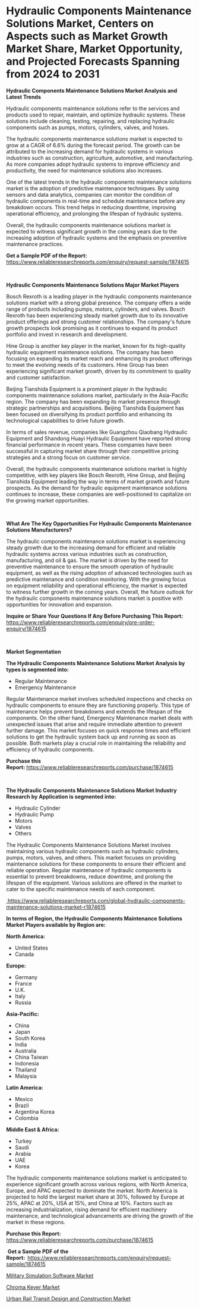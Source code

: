 <p><h1>Hydraulic Components Maintenance Solutions Market, Centers on Aspects such as Market Growth Market Share, Market Opportunity, and Projected Forecasts Spanning from 2024 to 2031</h1></p><p><strong>Hydraulic Components Maintenance Solutions Market Analysis and Latest Trends</strong></p>
<p><p>Hydraulic components maintenance solutions refer to the services and products used to repair, maintain, and optimize hydraulic systems. These solutions include cleaning, testing, repairing, and replacing hydraulic components such as pumps, motors, cylinders, valves, and hoses.</p><p>The hydraulic components maintenance solutions market is expected to grow at a CAGR of 6.6% during the forecast period. The growth can be attributed to the increasing demand for hydraulic systems in various industries such as construction, agriculture, automotive, and manufacturing. As more companies adopt hydraulic systems to improve efficiency and productivity, the need for maintenance solutions also increases.</p><p>One of the latest trends in the hydraulic components maintenance solutions market is the adoption of predictive maintenance techniques. By using sensors and data analytics, companies can monitor the condition of hydraulic components in real-time and schedule maintenance before any breakdown occurs. This trend helps in reducing downtime, improving operational efficiency, and prolonging the lifespan of hydraulic systems.</p><p>Overall, the hydraulic components maintenance solutions market is expected to witness significant growth in the coming years due to the increasing adoption of hydraulic systems and the emphasis on preventive maintenance practices.</p></p>
<p><strong>Get a Sample PDF of the Report:&nbsp;</strong> <a href="https://www.reliableresearchreports.com/enquiry/request-sample/1874615">https://www.reliableresearchreports.com/enquiry/request-sample/1874615</a></p>
<p>&nbsp;</p>
<p><strong>Hydraulic Components Maintenance Solutions Major Market Players</strong></p>
<p><p>Bosch Rexroth is a leading player in the hydraulic components maintenance solutions market with a strong global presence. The company offers a wide range of products including pumps, motors, cylinders, and valves. Bosch Rexroth has been experiencing steady market growth due to its innovative product offerings and strong customer relationships. The company's future growth prospects look promising as it continues to expand its product portfolio and invest in research and development.</p><p>Hine Group is another key player in the market, known for its high-quality hydraulic equipment maintenance solutions. The company has been focusing on expanding its market reach and enhancing its product offerings to meet the evolving needs of its customers. Hine Group has been experiencing significant market growth, driven by its commitment to quality and customer satisfaction.</p><p>Beijing Tianshida Equipment is a prominent player in the hydraulic components maintenance solutions market, particularly in the Asia-Pacific region. The company has been expanding its market presence through strategic partnerships and acquisitions. Beijing Tianshida Equipment has been focused on diversifying its product portfolio and enhancing its technological capabilities to drive future growth.</p><p>In terms of sales revenue, companies like Guangzhou Qiaobang Hydraulic Equipment and Shandong Huayi Hydraulic Equipment have reported strong financial performance in recent years. These companies have been successful in capturing market share through their competitive pricing strategies and a strong focus on customer service.</p><p>Overall, the hydraulic components maintenance solutions market is highly competitive, with key players like Bosch Rexroth, Hine Group, and Beijing Tianshida Equipment leading the way in terms of market growth and future prospects. As the demand for hydraulic equipment maintenance solutions continues to increase, these companies are well-positioned to capitalize on the growing market opportunities.</p></p>
<p>&nbsp;</p>
<p><strong>What Are The Key Opportunities For Hydraulic Components Maintenance Solutions Manufacturers?</strong></p>
<p><p>The hydraulic components maintenance solutions market is experiencing steady growth due to the increasing demand for efficient and reliable hydraulic systems across various industries such as construction, manufacturing, and oil & gas. The market is driven by the need for preventive maintenance to ensure the smooth operation of hydraulic equipment, as well as the rising adoption of advanced technologies such as predictive maintenance and condition monitoring. With the growing focus on equipment reliability and operational efficiency, the market is expected to witness further growth in the coming years. Overall, the future outlook for the hydraulic components maintenance solutions market is positive with opportunities for innovation and expansion.</p></p>
<p><strong>Inquire or Share Your Questions If Any Before Purchasing This Report:</strong> <a href="https://www.reliableresearchreports.com/enquiry/pre-order-enquiry/1874615">https://www.reliableresearchreports.com/enquiry/pre-order-enquiry/1874615</a></p>
<p>&nbsp;</p>
<p><strong>Market Segmentation</strong></p>
<p><strong>The Hydraulic Components Maintenance Solutions Market Analysis by types is segmented into:</strong></p>
<p><ul><li>Regular Maintenance</li><li>Emergency Maintenance</li></ul></p>
<p><p>Regular Maintenance market involves scheduled inspections and checks on hydraulic components to ensure they are functioning properly. This type of maintenance helps prevent breakdowns and extends the lifespan of the components. On the other hand, Emergency Maintenance market deals with unexpected issues that arise and require immediate attention to prevent further damage. This market focuses on quick response times and efficient solutions to get the hydraulic system back up and running as soon as possible. Both markets play a crucial role in maintaining the reliability and efficiency of hydraulic components.</p></p>
<p><strong>Purchase this Report:&nbsp;</strong><a href="https://www.reliableresearchreports.com/purchase/1874615">https://www.reliableresearchreports.com/purchase/1874615</a></p>
<p>&nbsp;</p>
<p><strong>The Hydraulic Components Maintenance Solutions Market Industry Research by Application is segmented into:</strong></p>
<p><ul><li>Hydraulic Cylinder</li><li>Hydraulic Pump</li><li>Motors</li><li>Valves</li><li>Others</li></ul></p>
<p><p>The Hydraulic Components Maintenance Solutions Market involves maintaining various hydraulic components such as hydraulic cylinders, pumps, motors, valves, and others. This market focuses on providing maintenance solutions for these components to ensure their efficient and reliable operation. Regular maintenance of hydraulic components is essential to prevent breakdowns, reduce downtime, and prolong the lifespan of the equipment. Various solutions are offered in the market to cater to the specific maintenance needs of each component.</p></p>
<p><a href="https://www.reliableresearchreports.com/global-hydraulic-components-maintenance-solutions-market-r1874615">&nbsp;https://www.reliableresearchreports.com/global-hydraulic-components-maintenance-solutions-market-r1874615</a></p>
<p><strong>In terms of Region, the Hydraulic Components Maintenance Solutions Market Players available by Region are:</strong></p>
<p>
    <p> <strong> North America: </strong>
        <ul>
            <li>United States</li>
            <li>Canada</li>
        </ul>
        </p> 
    <p> <strong> Europe: </strong>
        <ul>
            <li>Germany</li>
            <li>France</li>
            <li>U.K.</li>
            <li>Italy</li>
            <li>Russia</li>
        </ul>
        </p> 
    <p> <strong> Asia-Pacific: </strong>
        <ul>
            <li>China</li>
            <li>Japan</li>
            <li>South Korea</li>
            <li>India</li>
            <li>Australia</li>
            <li>China Taiwan</li>
            <li>Indonesia</li>
            <li>Thailand</li>
            <li>Malaysia</li>
        </ul>
        </p> 
    <p> <strong> Latin America: </strong>
        <ul>
            <li>Mexico</li>
            <li>Brazil</li>
            <li>Argentina Korea</li>
            <li>Colombia</li>
        </ul>
        </p> 
    <p> <strong> Middle East & Africa: </strong>
        <ul>
            <li>Turkey</li>
            <li>Saudi</li>
            <li>Arabia</li>
            <li>UAE</li>
            <li>Korea</li>
        </ul>
    </p>
    </p>
<p><p>The hydraulic components maintenance solutions market is anticipated to experience significant growth across various regions, with North America, Europe, and APAC expected to dominate the market. North America is projected to hold the largest market share at 30%, followed by Europe at 25%, APAC at 20%, USA at 15%, and China at 10%. Factors such as increasing industrialization, rising demand for efficient machinery maintenance, and technological advancements are driving the growth of the market in these regions.</p></p>
<p><strong>Purchase this Report: </strong><a href="https://www.reliableresearchreports.com/purchase/1874615">https://www.reliableresearchreports.com/purchase/1874615</a></p>
<p>&nbsp;<strong>Get a Sample PDF of the Report:&nbsp;&nbsp;</strong><a href="https://www.reliableresearchreports.com/enquiry/request-sample/1874615">https://www.reliableresearchreports.com/enquiry/request-sample/1874615</a></p>
<p><strong></strong></p>
<p><p><a href="https://view.publitas.com/reportprime-1/military-simulation-software-market-insight-market-trends-growth-forecasted-from-2024-to-2031/">Military Simulation Software Market</a></p><p><a href="https://view.publitas.com/reportprime-1/chroma-keyer-market-furnishes-information-on-market-share-market-trends-and-market-growth/">Chroma Keyer Market</a></p><p><a href="https://github.com/JennyferFeil2023/Market-Research-Report-List-1/blob/main/urban-rail-transit-design-and-construction-market.md">Urban Rail Transit Design and Construction Market</a></p></p>